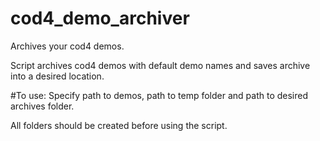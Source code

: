 # cod4_demo_archiver
Archives your cod4 demos.

Script archives cod4 demos with default demo names and saves archive into a desired location. 

#To use: 
Specify path to demos, path to temp folder and path to desired archives folder. 

All folders should be created before using the script.
